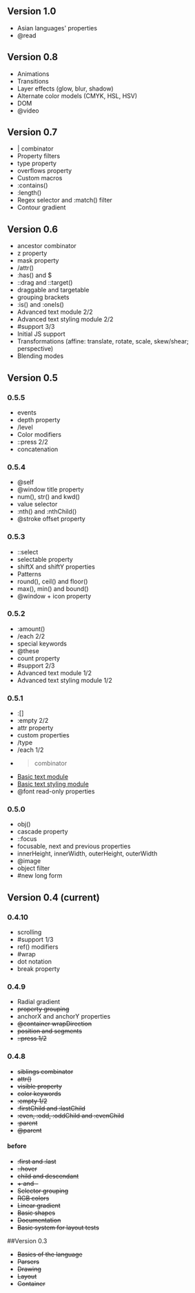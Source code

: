 ## Version 1.0

- Asian languages' properties
- @read

## Version 0.8

- Animations
- Transitions
- Layer effects (glow, blur, shadow)
- Alternate color models (CMYK, HSL, HSV)
- DOM
- @video

## Version 0.7

- | combinator
- Property filters
- type property
- overflows property
- Custom macros
- :contains()
- :length()
- Regex selector and :match() filter
- Contour gradient

## Version 0.6

- ancestor combinator
- z property
- mask property
- /attr()
- :has() and $
- ::drag and ::target()
- draggable and targetable
- grouping brackets
- :is() and :oneIs()
- Advanced text module 2/2
- Advanced text styling module 2/2
- #support 3/3
- Initial JS support
- Transformations (affine: translate, rotate, scale, skew/shear; perspective)
- Blending modes

## Version 0.5

### 0.5.5

- events
- depth property
- /level
- Color modifiers
- ::press 2/2
- concatenation

### 0.5.4

- @self
- @window title property
- num(), str() and kwd()
- value selector
- :nth() and :nthChild()
- @stroke offset property

### 0.5.3

- ::select
- selectable property
- shiftX and shiftY properties
- Patterns
- round(), ceil() and floor()
- max(), min() and bound()
- @window + icon property

### 0.5.2

- :amount()
- /each 2/2
- special keywords
- @these
- count property
- #support 2/3
- Advanced text module 1/2
- Advanced text styling module 1/2

### 0.5.1

- :[]
- :empty 2/2
- attr property
- custom properties
- /type
- /each 1/2
- > combinator
- [Basic text module](http://wiki.axrproject.org/specification/modules#text)
- [Basic text styling module](http://wiki.axrproject.org/specification/modules#text-styling)
- @font read-only properties

### 0.5.0

- obj()
- cascade property
- ::focus
- focusable, next and previous properties
- innerHeight, innerWidth, outerHeight, outerWidth
- @image
- object filter
- #new long form

## Version 0.4 (current)

### 0.4.10

- scrolling
- #support 1/3
- ref() modifiers
- #wrap
- dot notation
- break property

### 0.4.9

- Radial gradient
- <del>property grouping</del>
- anchorX and anchorY properties
- <del>@container wrapDirection</del>
- <del>position and segments</del>
- <del>::press 1/2</del>

### 0.4.8

- <del>siblings combinator</del>
- <del>attr()</del>
- <del>visible property</del>
- <del>color keywords</del>
- <del>:empty 1/2</del>
- <del>:firstChild and :lastChild</del>
- <del>:even, :odd, :oddChild and :evenChild</del>
- <del>:parent</del>
- <del>@parent</del>

#### before

- <del>:first and :last</del>
- <del>::hover</del>
- <del>child and descendant</del>
- <del>+ and -</del>
- <del>Selector grouping</del>
- <del>RGB colors</del>
- <del>Linear gradient</del>
- <del>Basic shapes</del>
- <del>Documentation</del>
- <del>Basic system for layout tests</del>

##Version 0.3

- <del>Basics of the language</del>
- <del>Parsers</del>
- <del>Drawing</del>
- <del>Layout</del>
- <del>Container</del>
